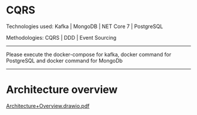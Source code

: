 # CQRS

Technologies used: Kafka | MongoDB | NET Core 7 | PostgreSQL

Methodologies: CQRS | DDD | Event Sourcing

<hr/>

Please execute the docker-compose for kafka, docker command for PostgreSQL and docker command for MongoDb

<hr/>

<h1>Architecture overview</h1>

[Architecture+Overview.drawio.pdf](https://github.com/AndreLotusDev/CQRS_EventSourcing_DDD_Read_Write_Concerns/files/11009952/Architecture%2BOverview.drawio.pdf)
